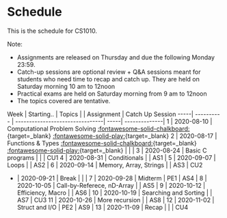 # Schedule

This is the schedule for CS1010.

Note:

- Assignments are released on Thursday and due the following Monday 23:59.
- Catch-up sessions are optional review + Q&A sessions meant for students who need time to recap and catch up.  They are held on Saturday morning 10 am to 12noon
- Practical exams are held on Saturday morning from 9 am to 12noon
- The topics covered are tentative.

Week | Starting.. | Topics                          |      | Assignment | Catch Up Session
-----| ---------- | --------------------------------| -----| --------------|
1    | 2020-08-10 | Computational Problem Solving [:fontawesome-solid-chalkboard:](slides/cs1010-lec1.html){target=_blank} [:fontawesome-solid-play:](https://mediaweb.ap.panopto.com/Panopto/Pages/Viewer.aspx?id=2be0d84b-76d7-4bb0-a865-ac1300714e1d){target=_blank}
2    | 2020-08-17 | Functions & Types [:fontawesome-solid-chalkboard:](slides/cs1010-lec2.html){target=_blank} [:fontawesome-solid-play:](https://mediaweb.ap.panopto.com/Panopto/Pages/Viewer.aspx?id=aba5dda1-82ce-4fea-9867-ac1a0071d36c){target=_blank}               |      |     |
3    | 2020-08-24 | Basic C programs                |      |     | CU1
4    | 2020-08-31 | Conditionals                    |      | AS1 |
5    | 2020-09-07 | Loops                           |      | AS2 |
6    | 2020-09-14 | Memory, Array, Strings          |      | AS3 | CU2
-    | 2020-09-21 | Break                           |      |     |
7    | 2020-09-28 | Midterm                         | PE1  | AS4 |
8    | 2020-10-05 | Call-by-Referece, nD-Array      |      | AS5 |
9    | 2020-10-12 | Efficiency, Macro               |      | AS6 |
10   | 2020-10-19 | Searching and Sorting           |      | AS7 | CU3
11   | 2020-10-26 | More recursion                  |      | AS8 |
12   | 2020-11-02 | Struct and I/O                  | PE2  | AS9 |
13   | 2020-11-09 | Recap                           |      |     | CU4
